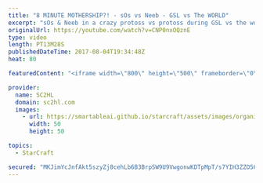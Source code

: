 ```yaml
---
title: "8 MINUTE MOTHERSHIP?! - sOs vs Neeb - GSL vs The WORLD"
excerpt: "sOs & Neeb in a crazy protoss vs protoss during GSL vs the world. A tournament with the best players from WCS competing with the best players from GSL. sOs quickly goes into a mothership!   ► http://bit.ly/SC2HLsubscribe - SUBSCRIBE to SC2HL!  ► Watch GSL vs The world: http://bit.ly/GSLVSWORLD   Thank"
originalUrl: https://youtube.com/watch?v=CNP0nxOQznE
type: video
length: PT13M28S
publishedDateTime: 2017-08-04T19:34:48Z
heat: 80

featuredContent: "<iframe width=\"800\" height=\"500\" frameborder=\"0\" src=\"https://www.youtube.com/embed/CNP0nxOQznE\" allow=\"accelerometer; autoplay; encrypted-media; gyroscope; picture-in-picture\" allowfullscreen></iframe>"

provider:
  name: SC2HL
  domain: sc2hl.com
  images:
    - url: https://smartableai.github.io/starcraft/assets/images/organizations/sc2hl.com-50x50.jpg
      width: 50
      height: 50

topics:
  - StarCraft

secured: "MKJimYcJnfAkt5szyZj8cehLb6B3BrpSW9U9VwgonwKDTpMpT/s7YIH3ZZO56vCVKNAkjSMMOoG9j+oC6fab5HxYVbc9QXTVWv8fB7csXnKXQmpR7dhrGjqz3NcPLamr6kDIEZrbHZwmiQOIJ2aluruMs9KWbsY3KaZhTEb0Qqjv1Zd4v5Ar7YByJ2pnyKvXHBNnnMqwBdxjZZC6v4H6lIB1tEB8qRpIt5YetDzNQWYBrngV5n1t6E4km5GViulz2PbSj1nYnBzFz8e+oJSfX+wOPvPqCcGEn/N7KY5XiG9R44A7DVe3RWnb5zd/uFFL4f36OSgT2qaDnks5S1dFKTsd6XoSAHVyCk6jI7nD6j7OsdR8tJajjbpye6a1bWyk5/aHbVRi6k7sbmQX2tBMIw==;eEnU2y8XnWDsQx1xGRFjYg=="
---
```


